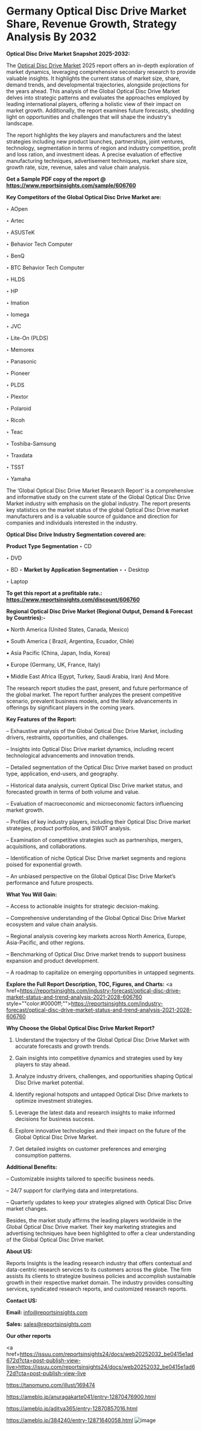 # Germany Optical Disc Drive Market Share, Revenue Growth, Strategy Analysis By 2032

<strong>Optical Disc Drive Market Snapshot 2025-2032:</strong>

The <a href=https://www.reportsinsights.com/sample/606760>Optical Disc Drive Market</a> 2025 report offers an in-depth exploration of market dynamics, leveraging comprehensive secondary research to provide valuable insights. It highlights the current status of market size, share, demand trends, and developmental trajectories, alongside projections for the years ahead. This analysis of the Global Optical Disc Drive Market delves into strategic patterns and evaluates the approaches employed by leading international players, offering a holistic view of their impact on market growth. Additionally, the report examines future forecasts, shedding light on opportunities and challenges that will shape the industry's landscape.

The report highlights the key players and manufacturers and the latest strategies including new product launches, partnerships, joint ventures, technology, segmentation in terms of region and industry competition, profit and loss ration, and investment ideas. A precise evaluation of effective manufacturing techniques, advertisement techniques, market share size, growth rate, size, revenue, sales and value chain analysis.

<strong>Get a Sample PDF copy of the report @ <a href=https://www.reportsinsights.com/sample/606760 style=color:#0000ff;>https://www.reportsinsights.com/sample/606760</a></strong>

<strong>Key Competitors of the Global Optical Disc Drive Market are:</strong>

‣ AOpen

‣ Artec

‣ ASUSTeK

‣ Behavior Tech Computer

‣ BenQ

‣ BTC Behavior Tech Computer

‣ HLDS

‣ HP

‣ Imation

‣ Iomega

‣ JVC

‣ Lite-On (PLDS)

‣ Memorex

‣ Panasonic

‣ Pioneer

‣ PLDS

‣ Plextor

‣ Polaroid

‣ Ricoh

‣ Teac

‣ Toshiba-Samsung

‣ Traxdata

‣ TSST

‣ Yamaha

The ‘Global Optical Disc Drive Market Research Report’ is a comprehensive and informative study on the current state of the Global Optical Disc Drive Market industry with emphasis on the global industry. The report presents key statistics on the market status of the global Optical Disc Drive market manufacturers and is a valuable source of guidance and direction for companies and individuals interested in the industry.

<strong>Optical Disc Drive Industry Segmentation covered are:</strong>

<strong>Product Type Segmentation</strong>
‣
CD

‣ DVD

‣ BD
‣ 
<strong>Market by Application Segmentation</strong>
‣
‣  Desktop

‣ Laptop

<strong>To get this report at a profitable rate.: <a href=https://www.reportsinsights.com/discount/606760 style=color:#0000ff;>https://www.reportsinsights.com/discount/606760</a></strong>

<strong>Regional Optical Disc Drive Market (Regional Output, Demand &amp; Forecast by Countries):-</strong>

• North America (United States, Canada, Mexico)

• South America ( Brazil, Argentina, Ecuador, Chile)

• Asia Pacific (China, Japan, India, Korea)

• Europe (Germany, UK, France, Italy)

• Middle East Africa (Egypt, Turkey, Saudi Arabia, Iran) And More.

The research report studies the past, present, and future performance of the global market. The report further analyzes the present competitive scenario, prevalent business models, and the likely advancements in offerings by significant players in the coming years.

<strong>Key Features of the Report:</strong>

– Exhaustive analysis of the Global Optical Disc Drive Market, including drivers, restraints, opportunities, and challenges.

– Insights into Optical Disc Drive market dynamics, including recent technological advancements and innovation trends.

– Detailed segmentation of the Optical Disc Drive market based on product type, application, end-users, and geography.

– Historical data analysis, current Optical Disc Drive market status, and forecasted growth in terms of both volume and value.

– Evaluation of macroeconomic and microeconomic factors influencing market growth.

– Profiles of key industry players, including their Optical Disc Drive market strategies, product portfolios, and SWOT analysis.

– Examination of competitive strategies such as partnerships, mergers, acquisitions, and collaborations.

– Identification of niche Optical Disc Drive market segments and regions poised for exponential growth.

– An unbiased perspective on the Global Optical Disc Drive Market’s performance and future prospects.

<strong>What You Will Gain:</strong>

– Access to actionable insights for strategic decision-making.

– Comprehensive understanding of the Global Optical Disc Drive Market ecosystem and value chain analysis.

– Regional analysis covering key markets across North America, Europe, Asia-Pacific, and other regions.

– Benchmarking of Optical Disc Drive market trends to support business expansion and product development.

– A roadmap to capitalize on emerging opportunities in untapped segments.

<strong>Explore the Full Report Description, TOC, Figures, and Charts:</strong>
<a href=https://reportsinsights.com/industry-forecast/optical-disc-drive-market-status-and-trend-analysis-2021-2028-606760 style=""color:#0000ff;"">https://reportsinsights.com/industry-forecast/optical-disc-drive-market-status-and-trend-analysis-2021-2028-606760</a>

<strong>Why Choose the Global Optical Disc Drive Market Report?</strong>

1. Understand the trajectory of the Global Optical Disc Drive Market with accurate forecasts and growth trends.

2. Gain insights into competitive dynamics and strategies used by key players to stay ahead.

3. Analyze industry drivers, challenges, and opportunities shaping Optical Disc Drive market potential.

4. Identify regional hotspots and untapped Optical Disc Drive markets to optimize investment strategies.

5. Leverage the latest data and research insights to make informed decisions for business success.

6. Explore innovative technologies and their impact on the future of the Global Optical Disc Drive Market.

7. Get detailed insights on customer preferences and emerging consumption patterns.

<strong>Additional Benefits:</strong>

– Customizable insights tailored to specific business needs.

– 24/7 support for clarifying data and interpretations.

– Quarterly updates to keep your strategies aligned with Optical Disc Drive market changes.

Besides, the market study affirms the leading players worldwide in the Global Optical Disc Drive market. Their key marketing strategies and advertising techniques have been highlighted to offer a clear understanding of the Global Optical Disc Drive market.

<strong><strong>About US</strong>:</strong>

Reports Insights is the leading research industry that offers contextual and data-centric research services to its customers across the globe. The firm assists its clients to strategize business policies and accomplish sustainable growth in their respective market domain. The industry provides consulting services, syndicated research reports, and customized research reports.

<strong>Contact US:</strong>

<p class=><b>Email:</b> <a href=mailto:info@reportsinsights.com>info@reportsinsights.com</a></p>
<p class=><b>Sales:</b> <a href=mailto:sales@reportsinsights.com>sales@reportsinsights.com</a></p>

<strong>Our other reports</strong>

<a href=https://issuu.com/reportsinsights24/docs/web20252032_be0415e1ad672d?cta=post-publish-view-live>https://issuu.com/reportsinsights24/docs/web20252032_be0415e1ad672d?cta=post-publish-view-live</a>

<a href=https://tanomuno.com/illust/169474>https://tanomuno.com/illust/169474</a>

<a href=https://ameblo.jp/anuragakarte041/entry-12870476900.html>https://ameblo.jp/anuragakarte041/entry-12870476900.html</a>

<a href=https://ameblo.jp/aditya365/entry-12870857016.html>https://ameblo.jp/aditya365/entry-12870857016.html</a>

<a href=https://ameblo.jp/384240/entry-12871640058.html>https://ameblo.jp/384240/entry-12871640058.html</a>
![image](https://github.com/user-attachments/assets/683c5c64-9cc7-435d-a38e-f8569c9f02b8)
